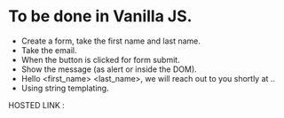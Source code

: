 # To be done in Vanilla JS.

- Create a form, take the first name and last name.
- Take the email.
- When the button is clicked for form submit.
- Show the message (as alert or inside the DOM).
- Hello <first_name> <last_name>, we will reach out to you shortly at <email>..
- Using string templating.

HOSTED LINK :
